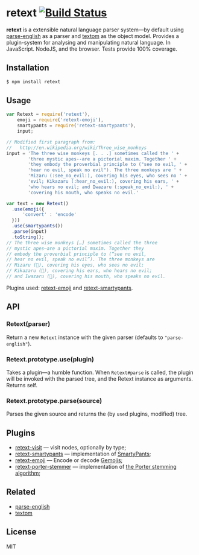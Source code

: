 # retext [![Build Status](https://travis-ci.org/wooorm/retext.png)](https://travis-ci.org/wooorm/retext)

**retext** is a extensible natural language parser system—by default using [parse-english](https://github.com/wooorm/parse-english) as a parser and [textom](https://github.com/wooorm/textom/) as the object model. Provides a plugin-system for analysing and manipulating natural language. In JavaScript. NodeJS, and the browser. Tests provide 100% coverage.

## Installation

```sh
$ npm install retext
```

## Usage

```js
var Retext = require('retext'),
    emoji = require('retext-emoji'),
    smartypants = require('retext-smartypants'),
    input;

// Modified first paragraph from: 
//   http://en.wikipedia.org/wiki/Three_wise_monkeys
input = 'The three wise monkeys [. . .] sometimes called the ' +
        'three mystic apes--are a pictorial maxim. Together ' +
        'they embody the proverbial principle to ("see no evil, ' +
        'hear no evil, speak no evil"). The three monkeys are ' +
        'Mizaru (:see_no_evil:), covering his eyes, who sees no ' +
        'evil; Kikazaru (:hear_no_evil:), covering his ears, ' +
        'who hears no evil; and Iwazaru (:speak_no_evil:), ' +
        'covering his mouth, who speaks no evil.'

var text = new Retext()
  .use(emoji({
      'convert' : 'encode'
  }))
  .use(smartypants())
  .parse(input)
  .toString();
// The three wise monkeys […] sometimes called the three
// mystic apes—are a pictorial maxim. Together they
// embody the proverbial principle to (“see no evil,
// hear no evil, speak no evil”). The three monkeys are
// Mizaru (🙈), covering his eyes, who sees no evil;
// Kikazaru (🙉), covering his ears, who hears no evil;
// and Iwazaru (🙊), covering his mouth, who speaks no evil.
```

Plugins used: [retext-emoji](https://github.com/wooorm/retext-emoji) and [retext-smartypants](https://github.com/wooorm/retext-smartypants).

## API

### Retext(parser)

Return a new `Retext` instance with the given parser (defaults to `"parse-english"`).

### Retext.prototype.use(plugin)

Takes a plugin—a humble function. When `Retext#parse` is called, the plugin will be invoked with the parsed tree, and the Retext instance as arguments. Returns self.

### Retext.prototype.parse(source)

Parses the given source and returns the (by `use`d plugins, modified) tree.

## Plugins

  * [retext-visit](https://github.com/wooorm/retext-visit) — visit nodes, optionally by type;
  * [retext-smartypants](https://github.com/wooorm/retext-smartypants) — implementation of [SmartyPants](http://daringfireball.net/projects/smartypants/);
  * [retext-emoji](https://github.com/wooorm/retext-emoji) — Encode or decode [Gemojis](https://github.com/github/gemoji);
  * [retext-porter-stemmer](https://github.com/wooorm/retext-porter-stemmer) — implementation of [the Porter stemming algorithm](http://tartarus.org/martin/PorterStemmer/);

## Related

  * [parse-english](https://github.com/wooorm/parse-english "Parse English")
  * [textom](https://github.com/wooorm/textom "TextOM")

## License

  MIT
